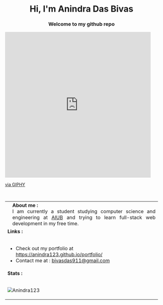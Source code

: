 <h1 align="center">Hi, I'm Anindra Das Bivas </h1>
<h3 align="center"><b>Welcome to my github repo</b></h3>
<iframe src="https://giphy.com/embed/qoJ9sZu2Xui9a" width="480" height="480" frameBorder="0" class="giphy-embed" allowFullScreen></iframe><p><a href="https://giphy.com/gifs/fractal-qoJ9sZu2Xui9a">via GIPHY</a></p>
<br>
<table>
<tr>
<td>

</td>
<td align="justify">
<b>About me :</b>
<br>
I am currently a student studying computer science and engineering at 
<a href="https://www.aiub.edu/">AIUB</a> and trying to learn full-stack web development in my free time.
</td>  
</tr>
<tr >
<td colspan="2">
<b>Links :</b>
   
<ul>
     <br>
<li>
    Check out my portfolio at <a href="https://anindra123.github.io/portfolio/">https://anindra123.github.io/portfolio/</a>
</li>
<li>
    Contact me at : <a href="">bivasdas911@gmail.com</a>
</li>
</ul>
</td>
<tr>
<td colspan="2">
<b>Stats :</b>
<p>
<br>
<img align="center" src="https://github-readme-stats.vercel.app/api?username=Anindra123&show_icons=true&locale=en&theme=dracula" alt="Anindra123" />
</p>
</td>
</tr>
</tr>
</table>
